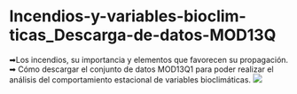 # Incendios-y-variables-bioclim-ticas_Descarga-de-datos-MOD13Q
➡Los incendios, su importancia y elementos que favorecen su propagación. 
➡ Cómo descargar el conjunto de datos MOD13Q1 para poder realizar el análisis del comportamiento estacional de variables bioclimáticas.
![](https://user-images.githubusercontent.com/80126056/117490077-f5fb1d80-af33-11eb-9edd-6b4c8ca4c34a.JPG)

